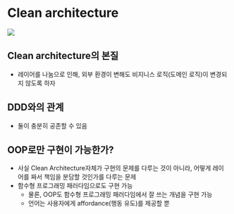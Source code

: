 # Clean architecture

![](./images/clean-architecture.png)

## Clean architecture의 본질

- 레이어를 나눔으로 인해, 외부 환경이 변해도 비지니스 로직(도메인 로직)이 변경되지 않도록 하자

## DDD와의 관계

- 둘이 충분히 공존할 수 있음

## OOP로만 구현이 가능한가?

- 사실 Clean Architecture자체가 구현의 문제를 다루는 것이 아니라, 어떻게 레이어를 짜서 책임을 분담할 것인가를 다루는 문제
- 함수형 프로그래밍 패러다임으로도 구현 가능
  - 물론, OOP도 함수형 프로그래밍 패러다임에서 잘 쓰는 개념을 구현 가능
  - 언어는 사용자에게 affordance(행동 유도)를 제공할 뿐
